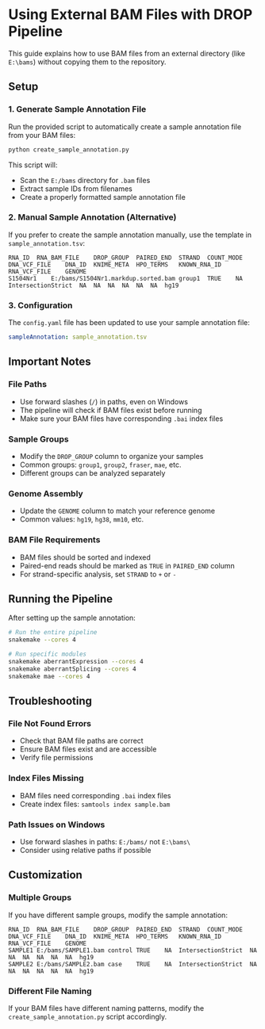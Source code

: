 # Using External BAM Files with DROP Pipeline

This guide explains how to use BAM files from an external directory (like `E:\bams`) without copying them to the repository.

## Setup

### 1. Generate Sample Annotation File

Run the provided script to automatically create a sample annotation file from your BAM files:

```bash
python create_sample_annotation.py
```

This script will:
- Scan the `E:/bams` directory for `.bam` files
- Extract sample IDs from filenames
- Create a properly formatted sample annotation file

### 2. Manual Sample Annotation (Alternative)

If you prefer to create the sample annotation manually, use the template in `sample_annotation.tsv`:

```tsv
RNA_ID	RNA_BAM_FILE	DROP_GROUP	PAIRED_END	STRAND	COUNT_MODE	DNA_VCF_FILE	DNA_ID	KNIME_META	HPO_TERMS	KNOWN_RNA_ID	RNA_VCF_FILE	GENOME
S1504Nr1	E:/bams/S1504Nr1.markdup.sorted.bam	group1	TRUE	NA	IntersectionStrict	NA	NA	NA	NA	NA	NA	hg19
```

### 3. Configuration

The `config.yaml` file has been updated to use your sample annotation file:

```yaml
sampleAnnotation: sample_annotation.tsv
```

## Important Notes

### File Paths
- Use forward slashes (`/`) in paths, even on Windows
- The pipeline will check if BAM files exist before running
- Make sure your BAM files have corresponding `.bai` index files

### Sample Groups
- Modify the `DROP_GROUP` column to organize your samples
- Common groups: `group1`, `group2`, `fraser`, `mae`, etc.
- Different groups can be analyzed separately

### Genome Assembly
- Update the `GENOME` column to match your reference genome
- Common values: `hg19`, `hg38`, `mm10`, etc.

### BAM File Requirements
- BAM files should be sorted and indexed
- Paired-end reads should be marked as `TRUE` in `PAIRED_END` column
- For strand-specific analysis, set `STRAND` to `+` or `-`

## Running the Pipeline

After setting up the sample annotation:

```bash
# Run the entire pipeline
snakemake --cores 4

# Run specific modules
snakemake aberrantExpression --cores 4
snakemake aberrantSplicing --cores 4
snakemake mae --cores 4
```

## Troubleshooting

### File Not Found Errors
- Check that BAM file paths are correct
- Ensure BAM files exist and are accessible
- Verify file permissions

### Index Files Missing
- BAM files need corresponding `.bai` index files
- Create index files: `samtools index sample.bam`

### Path Issues on Windows
- Use forward slashes in paths: `E:/bams/` not `E:\bams\`
- Consider using relative paths if possible

## Customization

### Multiple Groups
If you have different sample groups, modify the sample annotation:

```tsv
RNA_ID	RNA_BAM_FILE	DROP_GROUP	PAIRED_END	STRAND	COUNT_MODE	DNA_VCF_FILE	DNA_ID	KNIME_META	HPO_TERMS	KNOWN_RNA_ID	RNA_VCF_FILE	GENOME
SAMPLE1	E:/bams/SAMPLE1.bam	control	TRUE	NA	IntersectionStrict	NA	NA	NA	NA	NA	NA	hg19
SAMPLE2	E:/bams/SAMPLE2.bam	case	TRUE	NA	IntersectionStrict	NA	NA	NA	NA	NA	NA	hg19
```

### Different File Naming
If your BAM files have different naming patterns, modify the `create_sample_annotation.py` script accordingly. 